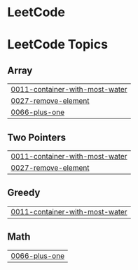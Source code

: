 # LeetCode
<!---LeetCode Topics Start-->
# LeetCode Topics
## Array
|  |
| ------- |
| [0011-container-with-most-water](https://github.com/utkarshj203/LeetCode/tree/master/0011-container-with-most-water) |
| [0027-remove-element](https://github.com/utkarshj203/LeetCode/tree/master/0027-remove-element) |
| [0066-plus-one](https://github.com/utkarshj203/LeetCode/tree/master/0066-plus-one) |
## Two Pointers
|  |
| ------- |
| [0011-container-with-most-water](https://github.com/utkarshj203/LeetCode/tree/master/0011-container-with-most-water) |
| [0027-remove-element](https://github.com/utkarshj203/LeetCode/tree/master/0027-remove-element) |
## Greedy
|  |
| ------- |
| [0011-container-with-most-water](https://github.com/utkarshj203/LeetCode/tree/master/0011-container-with-most-water) |
## Math
|  |
| ------- |
| [0066-plus-one](https://github.com/utkarshj203/LeetCode/tree/master/0066-plus-one) |
<!---LeetCode Topics End-->